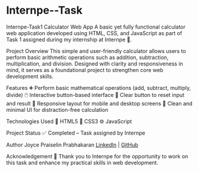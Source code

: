 # Internpe--Task
Internpe-Task1 Calculator Web App
A basic yet fully functional calculator web application developed using HTML, CSS, and JavaScript as part of Task 1 assigned during my internship at Internpe 🧮.

Project Overview
This simple and user-friendly calculator allows users to perform basic arithmetic operations such as addition, subtraction, multiplication, and division. Designed with clarity and responsiveness in mind, it serves as a foundational project to strengthen core web development skills.

Features
➕ Perform basic mathematical operations (add, subtract, multiply, divide)
🖱️ Interactive button-based interface
🧼 Clear button to reset input and result
📱 Responsive layout for mobile and desktop screens
🎨 Clean and minimal UI for distraction-free calculation

Technologies Used
📝 HTML5
🎨 CSS3
⚙️ JavaScript

Project Status
✅ Completed – Task assigned by Internpe

Author
Joyce Praiselin Prabhakaran
[LinkedIn](https://www.linkedin.com/in/joyce-praiselin-prabhakaran-744514285/) | [GitHub](https://github.com/joyce-praiselin)

Acknowledgement
🙏 Thank you to Internpe for the opportunity to work on this task and enhance my practical skills in web development.
